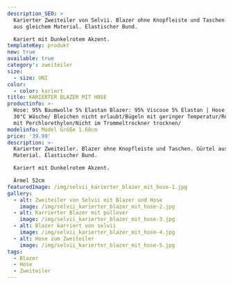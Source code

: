 ```yaml
---
description_SEO: >
  Karierter Zweiteiler von Selvii. Blazer ohne Knopfleiste und Taschen. Gürtel
  aus gleichem Material. Elastischer Bund.

  Kariert mit Dunkelrotem Akzent.
templateKey: produkt
new: true
available: true
category': zweiteiler
size:
  - size: UNI
color:
  - color: kariert
title: KARIERTER BLAZER MIT HOSE
productinfo: >-
  Hose: 95% Baumwolle 5% Elastan Blazer: 95% Viscose 5% Elastan | Hose & Blazer
  30°C Wäsche/ Bleichen nicht erlaubt/Bügeln mit geringer Temperatur/Reinigen
  mit Perchlorethylen/Nicht im Trommeltrockner trocknen/
modelinfo: Model Größe 1.68cm
price: '39.99'
description: >-
  Karierter Zweiteiler. Blazer ohne Knopfleiste und Taschen. Gürtel aus gleichem
  Material. Elastischer Bund.

  Kariert mit Dunkelrotem Akzent.

  Ärmel 52cm
featuredImage: /img/selvii_karierter_blazer_mit_hose-1.jpg
gallery:
  - alt: Zweiteiler von Selvii mit Blazer und Hose
    image: /img/selvii_karierter_blazer_mit_hose-2.jpg
  - alt: Karrierter Blazer mit pullover
    image: /img/selvii_karierter_blazer_mit_hose-3.jpg
  - alt: Blazer karriert von selvii
    image: /img/selvii_karierter_blazer_mit_hose-4.jpg
  - alt: Hose zum Zweiteiler
    image: /img/selvii_karierter_blazer_mit_hose-5.jpg
tags:
  - Blazer
  - Hose
  - Zweiteiler
---
```


